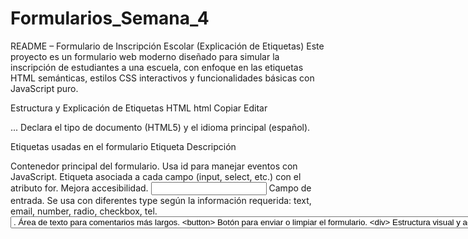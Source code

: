 # Formularios_Semana_4
README – Formulario de Inscripción Escolar (Explicación de Etiquetas)
Este proyecto es un formulario web moderno diseñado para simular la inscripción de estudiantes a una escuela, con enfoque en las etiquetas HTML semánticas, estilos CSS interactivos y funcionalidades básicas con JavaScript puro.

 Estructura y Explicación de Etiquetas HTML
html
Copiar
Editar
<!DOCTYPE html>
<html lang="es"> ... </html>
Declara el tipo de documento (HTML5) y el idioma principal (español).

 Etiquetas usadas en el formulario
Etiqueta	Descripción
<form>	Contenedor principal del formulario. Usa id para manejar eventos con JavaScript.
<label>	Etiqueta asociada a cada campo (input, select, etc.) con el atributo for. Mejora accesibilidad.
<input>	Campo de entrada. Se usa con diferentes type según la información requerida: text, email, number, radio, checkbox, tel.
<select>	Lista desplegable (usada para elegir la ciudad). Contiene múltiples <option>.
<textarea>	Área de texto para comentarios más largos.
<button>	Botón para enviar o limpiar el formulario.
<div>	Estructura visual y agrupación de elementos (.form-group, .container, .resultado).
<h1>, <h3>	Títulos jerárquicos que estructuran el contenido.
<span>	Se usa para mostrar etiquetas dentro de los datos enviados (.etiqueta).
<small>	Texto auxiliar debajo de los inputs para dar instrucciones o validaciones.

 CSS – Estilos Interactivos
Selectores de clase (.clase): usados para dar estilos personalizados a cada bloque del formulario.

Pseudoclases:

:hover → cambio de color o elevación en botones e imágenes.

:focus → resalta campos activos para mejor UX.

Transiciones (transition): hacen los cambios más suaves.

Flex y responsive design: se adapta a distintos tamaños de pantalla.

Fondos:

Se usó background: url(...) para establecer una imagen de fondo.

También se agregó una capa .background-overlay semitransparente.

 Validaciones HTML5
required: obliga al usuario a completar ese campo.

pattern: restringe el formato del texto (ej: solo letras o solo números).

min / max: usados en <input type="number"> para definir edad mínima y máxima.

placeholder: texto guía dentro del input antes de escribir.

 Funcionalidad JavaScript
Se utilizó addEventListener('submit') para interceptar el envío del formulario.

Se usó FormData para extraer valores de los campos.

Se construyó el resultado dinámicamente y se muestra en pantalla.

Se usó scrollIntoView() para hacer scroll automático hacia el resultado.

Un botón adicional limpia el formulario con form.reset().

## README – Formulario de Inscripción Escolar (Explicación de Etiquetas)
Este proyecto es un formulario web moderno diseñado para simular la inscripción de estudiantes a una escuela, con enfoque en las etiquetas HTML semánticas, estilos CSS interactivos y funcionalidades básicas con JavaScript puro.

🧩 Estructura y Explicación de Etiquetas HTML
html
Copiar
Editar
<!DOCTYPE html>
<html lang="es"> ... </html>
Declara el tipo de documento (HTML5) y el idioma principal (español).

📌 Etiquetas usadas en el formulario
Etiqueta	Descripción
<form>	Contenedor principal del formulario. Usa id para manejar eventos con JavaScript.
<label>	Etiqueta asociada a cada campo (input, select, etc.) con el atributo for. Mejora accesibilidad.
<input>	Campo de entrada. Se usa con diferentes type según la información requerida: text, email, number, radio, checkbox, tel.
<select>	Lista desplegable (usada para elegir la ciudad). Contiene múltiples <option>.
<textarea>	Área de texto para comentarios más largos.
<button>	Botón para enviar o limpiar el formulario.
<div>	Estructura visual y agrupación de elementos (.form-group, .container, .resultado).
<h1>, <h3>	Títulos jerárquicos que estructuran el contenido.
<span>	Se usa para mostrar etiquetas dentro de los datos enviados (.etiqueta).
<small>	Texto auxiliar debajo de los inputs para dar instrucciones o validaciones.

🎨 CSS – Estilos Interactivos
Selectores de clase (.clase): usados para dar estilos personalizados a cada bloque del formulario.

Pseudoclases:

:hover → cambio de color o elevación en botones e imágenes.

:focus → resalta campos activos para mejor UX.

Transiciones (transition): hacen los cambios más suaves.

Flex y responsive design: se adapta a distintos tamaños de pantalla.

Fondos:

Se usó background: url(...) para establecer una imagen de fondo.

También se agregó una capa .background-overlay semitransparente.

🧠 Validaciones HTML5
required: obliga al usuario a completar ese campo.

pattern: restringe el formato del texto (ej: solo letras o solo números).

min / max: usados en <input type="number"> para definir edad mínima y máxima.

placeholder: texto guía dentro del input antes de escribir.

🧪 Funcionalidad JavaScript
Se utilizó addEventListener('submit') para interceptar el envío del formulario.

Se usó FormData para extraer valores de los campos.

Se construyó el resultado dinámicamente y se muestra en pantalla.

Se usó scrollIntoView() para hacer scroll automático hacia el resultado.

Un botón adicional limpia el formulario con form.reset().

